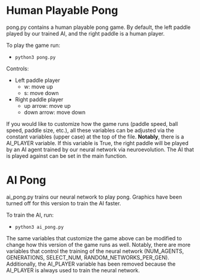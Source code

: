# Human Playable Pong
pong.py contains a human playable pong game. By default, the left paddle played by our trained AI, and the right paddle is a human player.

To play the game run:
- `python3 pong.py`

Controls:
- Left paddle player
  - w: move up
  - s: move down
- Right paddle player
  - up arrow: move up
  - down arrow: move down

If you would like to customize how the game runs (paddle speed, ball speed, paddle size, etc.), all these variables can be adjusted via the constant variables (upper case) at the top of the file. **Notably**, there is a AI_PLAYER variable. If this variable is True, the right paddle will be played by an AI agent trained by our neural network via neuroevolution. The AI that is played against can be set in the main function. 

# AI Pong
ai_pong.py trains our neural network to play pong. Graphics have been turned off for this version to train the AI faster.

To train the AI, run:
- `python3 ai_pong.py`

The same variables that customize the game above can be modified to change how this version of the game runs as well. Notably, there are more variables that control the training of the neural network (NUM_AGENTS, GENERATIONS, SELECT_NUM, RANDOM_NETWORKS_PER_GEN). Additionally, the AI_PLAYER variable has been removed because the AI_PLAYER is always used to train the neural network.
